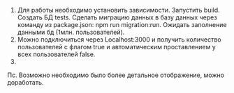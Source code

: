 1. Для работы необходимо установить зависимости. Запустить build. Создать БД tests. Сделать миграцию данных в базу данных через команду из package.json: npm run migration:run. Ожидать заполнение данными бд (1млн. пользователей).
2. Можно подключиться через Localhost:3000 и получить количество пользователей с флагом true и автоматическим проставлением у всех пользователей false.
3. 
Пс. Возможно необходимо было более детальное отображение, можно доработать.
